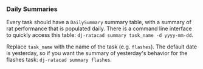 ### Daily Summaries

Every task should have a `DailySummary` summary table, with a summary of rat performance that is populated daily. There is a command line interface to quickly access this table: `dj-ratacad summary task_name -d yyyy-mm-dd`.

Replace `task_name` with the name of the task (e.g. `flashes`). The default date is yesterday, so if you want the summary of yesterday's behavior for the flashes task: `dj-ratacad summary flashes`.
